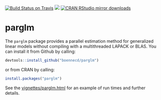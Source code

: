 [![Build Status on Travis](https://travis-ci.org/boennecd/parglm.svg?branch=master)](https://travis-ci.org/boennecd/parglm)
[![](https://www.r-pkg.org/badges/version/parglm)](https://CRAN.R-project.org/package=parglm)
[![CRAN RStudio mirror downloads](http://cranlogs.r-pkg.org/badges/parglm)](https://CRAN.R-project.org/package=parglm)

parglm
======

The `parglm` package provides a parallel estimation method  for generalized 
linear models without compiling with a multithreaded LAPACK or BLAS. You can install
it from Github by calling:

```r
devtools::install_github("boennecd/parglm")
```

or from CRAN by calling:

```r
install.packages("parglm")
```

See the [vignettes/parglm.html](https://htmlpreview.github.io/?https://github.com/boennecd/parglm/blob/master/vignettes/parglm.html) for an example of run times and 
further details.
